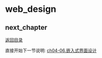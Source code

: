 # web_design

## next_chapter

[返回目录](./SUMMARY.md)

直接开始下一节说明: [ch04-06.嵌入式界面设计](./ch04-06.embed_gui_design.md)
